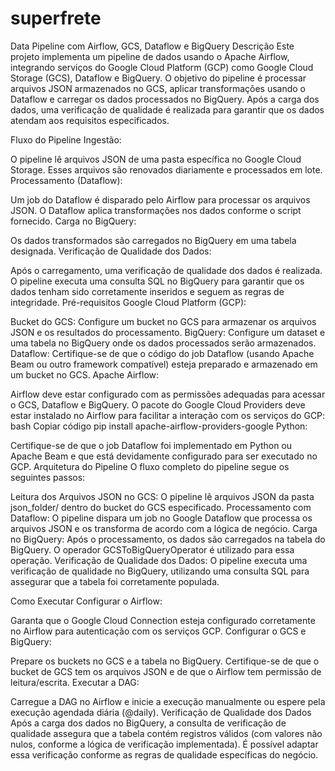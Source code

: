 # superfrete
Data Pipeline com Airflow, GCS, Dataflow e BigQuery
Descrição
Este projeto implementa um pipeline de dados usando o Apache Airflow, integrando serviços do Google Cloud Platform (GCP) como Google Cloud Storage (GCS), Dataflow e BigQuery. O objetivo do pipeline é processar arquivos JSON armazenados no GCS, aplicar transformações usando o Dataflow e carregar os dados processados no BigQuery. Após a carga dos dados, uma verificação de qualidade é realizada para garantir que os dados atendam aos requisitos especificados.

Fluxo do Pipeline
Ingestão:

O pipeline lê arquivos JSON de uma pasta específica no Google Cloud Storage.
Esses arquivos são renovados diariamente e processados em lote.
Processamento (Dataflow):

Um job do Dataflow é disparado pelo Airflow para processar os arquivos JSON.
O Dataflow aplica transformações nos dados conforme o script fornecido.
Carga no BigQuery:

Os dados transformados são carregados no BigQuery em uma tabela designada.
Verificação de Qualidade dos Dados:

Após o carregamento, uma verificação de qualidade dos dados é realizada. O pipeline executa uma consulta SQL no BigQuery para garantir que os dados tenham sido corretamente inseridos e seguem as regras de integridade.
Pré-requisitos
Google Cloud Platform (GCP):

Bucket do GCS: Configure um bucket no GCS para armazenar os arquivos JSON e os resultados do processamento.
BigQuery: Configure um dataset e uma tabela no BigQuery onde os dados processados serão armazenados.
Dataflow: Certifique-se de que o código do job Dataflow (usando Apache Beam ou outro framework compatível) esteja preparado e armazenado em um bucket no GCS.
Apache Airflow:

Airflow deve estar configurado com as permissões adequadas para acessar o GCS, Dataflow e BigQuery.
O pacote do Google Cloud Providers deve estar instalado no Airflow para facilitar a interação com os serviços do GCP:
bash
Copiar código
pip install apache-airflow-providers-google
Python:

Certifique-se de que o job Dataflow foi implementado em Python ou Apache Beam e que está devidamente configurado para ser executado no GCP.
Arquitetura do Pipeline
O fluxo completo do pipeline segue os seguintes passos:

Leitura dos Arquivos JSON no GCS:
O pipeline lê arquivos JSON da pasta json_folder/ dentro do bucket do GCS especificado.
Processamento com Dataflow:
O pipeline dispara um job no Google Dataflow que processa os arquivos JSON e os transforma de acordo com a lógica de negócio.
Carga no BigQuery:
Após o processamento, os dados são carregados na tabela do BigQuery. O operador GCSToBigQueryOperator é utilizado para essa operação.
Verificação de Qualidade dos Dados:
O pipeline executa uma verificação de qualidade no BigQuery, utilizando uma consulta SQL para assegurar que a tabela foi corretamente populada.

Como Executar
Configurar o Airflow:

Garanta que o Google Cloud Connection esteja configurado corretamente no Airflow para autenticação com os serviços GCP.
Configurar o GCS e BigQuery:

Prepare os buckets no GCS e a tabela no BigQuery. Certifique-se de que o bucket de GCS tem os arquivos JSON e de que o Airflow tem permissão de leitura/escrita.
Executar a DAG:

Carregue a DAG no Airflow e inicie a execução manualmente ou espere pela execução agendada diária (@daily).
Verificação de Qualidade dos Dados
Após a carga dos dados no BigQuery, a consulta de verificação de qualidade assegura que a tabela contém registros válidos (com valores não nulos, conforme a lógica de verificação implementada).
É possível adaptar essa verificação conforme as regras de qualidade específicas do negócio.
